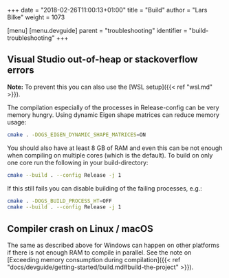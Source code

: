 +++
date = "2018-02-26T11:00:13+01:00"
title = "Build"
author = "Lars Bilke"
weight = 1073

[menu]
  [menu.devguide]
    parent = "troubleshooting"
    identifier = "build-troubleshooting"
+++

## Visual Studio out-of-heap or stackoverflow errors

<div class='note'>

**Note:** To prevent this you can also use the [WSL setup]({{< ref "wsl.md" >}}).

</div>

The compilation especially of the processes in Release-config can be very memory hungry. Using dynamic Eigen shape matrices can reduce memory usage:

```bash
cmake . -DOGS_EIGEN_DYNAMIC_SHAPE_MATRICES=ON
```

You should also have at least 8 GB of RAM and even this can be not enough when compiling on multiple cores (which is the default). To build on only one core run the following in your build-directory:

```bash
cmake --build . --config Release -j 1
```

If this still fails you can disable building of the failing processes, e.g.:

```bash
cmake . -DOGS_BUILD_PROCESS_HT=OFF
cmake --build . --config Release -j 1
```

## Compiler crash on Linux / macOS

The same as described above for Windows can happen on other platforms if there is not enough RAM to compile in parallel. See the note on [Exceeding memory consumption during compilation]({{< ref "docs/devguide/getting-started/build.md#build-the-project" >}}).
